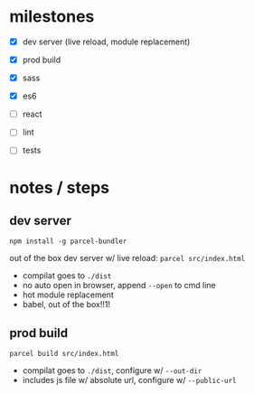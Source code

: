 # milestones

-   [x] dev server (live reload, module replacement)
-   [x] prod build
-   [x] sass
-   [x] es6
-   [ ] react
-   [ ] lint
-   [ ] tests


# notes / steps

## dev server

`npm install -g parcel-bundler`

out of the box dev server w/ live reload:
`parcel src/index.html`
-   compilat goes to `./dist`
-   no auto open in browser, append `--open` to cmd line
-   hot module replacement
-   babel, out of the box!!1!

## prod build

`parcel build src/index.html`
-   compilat goes to `./dist`, configure w/ `--out-dir`
-   includes js file w/ absolute url, configure w/ `--public-url`
